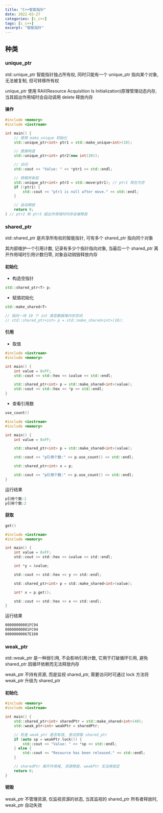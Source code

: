 ```yaml
---
title: "C++智能指针"
date: 2022-03-27
categories: [c_c++]
tags: [c_c++]
excerpt: "智能指针"
---
```


## 种类

### unique_ptr

std::unique_ptr 智能指针独占所有权, 同时只能有一个 unique_ptr 指向某个对象, 无法被复制, 但可转移所有权

unique_ptr 使用 RAII(Resource Acquisition Is Initialization)原理管理动态内存, 当其超出作用域时会自动调用 delete 释放内存

#### 操作

```c++
#include <memory>
#include <iostream>

int main() {
    // 使用 make_unique 初始化
    std::unique_ptr<int> ptr1 = std::make_unique<int>(10);

    // 直接构造
    std::unique_ptr<int> ptr2(new int(20));

    // 访问
    std::cout << "Value: " << *ptr1 << std::endl;

    // 转移所有权
    std::unique_ptr<int> ptr3 = std::move(ptr1); // ptr1 现在为空
    if (!ptr1) {
        std::cout << "ptr1 is null after move." << std::endl;
    }

    // 自动释放
    return 0;
} // ptr2 和 ptr3 超出作用域时内存会被释放
```

### shared_ptr

std::shared_ptr 是共享所有权的智能指针, 可有多个 shared_ptr 指向同个对象

其内部维护一个引用计数, 记录有多少个指针指向对象, 当最后一个 shared_ptr 离开作用域时引用计数归零, 对象自动销毁释放内存

#### 初始化

- 构造空指针

```c++
std::shared_ptr<T> p;
```

- 赋值初始化

```c++
std::make_shared<T>

// 指向一块 10 个 int 类型数据堆内存空间
// std::shared_ptr<int> p = std::make_shared<int>(10);
```

#### 引用

- 取值

```c++
#include <iostream>
#include <memory>

int main() {
    int value = 0xFF;
    std::cout << std::hex << &value << std::endl;

    std::shared_ptr<int> p = std::make_shared<int>(value);
    std::cout << std::hex << *p << std::endl;
}
```

- 查看引用数

```c
use_count()
```

```c++
#include <iostream>
#include <memory>

int main() {
    int value = 0xFF;

    std::shared_ptr<int> p = std::make_shared<int>(value);

    std::cout << "p引用个数:" << p.use_count() << std::endl;

    std::shared_ptr<int> x = p;

    std::cout << "p引用个数:" << p.use_count() << std::endl;
}
```

运行结果

```c
p引用个数:1
p引用个数:2
```

#### 获取

```c
get()
```

```c
#include <iostream>
#include <memory>

int main() {
    int value = 0xFF;
    std::cout << std::hex << &value << std::endl;

    int *y = &value;

    std::cout << std::hex << y << std::endl;

    std::shared_ptr<int> p = std::make_shared<int>(value);

    int* x = p.get();

    std::cout << std::hex << x << std::endl;
}
```

运行结果

```sh
00000000001FC94
00000000001FC94
00000000067E160
```

### weak_ptr

std::weak_ptr 是一种弱引用, 不会影响引用计数, 它用于打破循环引用, 避免 shared_ptr 因循环依赖而无法释放内存

weak_ptr 不持有资源, 而是监视 shared_ptr, 需要访问时可通过 lock 方法将 weak_ptr 升级为 shared_ptr

#### 初始化

```c++
#include <memory>
#include <iostream>

int main() {
    std::shared_ptr<int> sharedPtr = std::make_shared<int>(40);
    std::weak_ptr<int> weakPtr = sharedPtr;

    // 检查 weak_ptr 是否有效, 尝试获取 shared_ptr
    if (auto sp = weakPtr.lock()) {
        std::cout << "Value: " << *sp << std::endl;
    } else {
        std::cout << "Resource has been released." << std::endl;
    }

    // sharedPtr 离开作用域, 资源释放, weakPtr 无法再锁定
    return 0;
}
```

#### 销毁

weak_ptr 不管理资源, 仅监视资源的状态, 当其监视的 shared_ptr 所有者释放时, weak_ptr 自动失效
